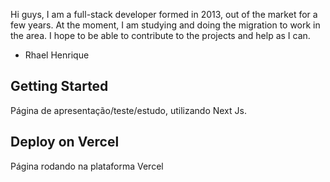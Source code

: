 Hi guys,
I am a full-stack developer formed in 2013, out of the market for a few years.
At the moment, I am studying and doing the migration to work in the area.
I hope to be able to contribute to the projects and help as I can.

- Rhael Henrique

## Getting Started

Página de apresentação/teste/estudo, utilizando Next Js.

## Deploy on Vercel

Página rodando na plataforma Vercel
